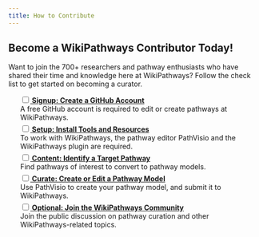 ```yaml
---
title: How to Contribute
---
```

<h2>Become a WikiPathways Contributor Today!</h2>
<p>Want to join the 700+ researchers and pathway enthusiasts who have shared their time and knowledge here at WikiPathways? Follow the check list to get started on becoming a curator.

<ul style="list-style: none;">
    <li style="margin-bottom: 5px;"><input type="checkbox"><a href="https://www.github.com"><b> Signup: Create a GitHub Account</b></a>
        <br />A free GitHub account is required to edit or create pathways at WikiPathways.</li>
    <li style="margin-bottom: 5px;"><input type="checkbox"><a href="http://new.wikipathways.org/academy/stages/walk-install-pv/"><b> Setup: Install Tools and Resources</b></a>
        <br />To work with WikiPathways, the pathway editor PathVisio and the WikiPathways plugin are required.</li>
    <li style="margin-bottom: 5px;"><input type="checkbox"><a href="http://new.wikipathways.org/academy/stages/fig-met-1-overview/"><b> Content: Identify a Target Pathway</b></a>
        <br />Find pathways of interest to convert to pathway models.</li>
    <li style="margin-bottom: 5px;"><input type="checkbox"><a href="http://new.wikipathways.org/academy/stages/draw-geneproduct/"><b> Curate: Create or Edit a Pathway Model</b></a>
        <br />Use PathVisio to create your pathway model, and submit it to WikiPathways.</li>
    <li style="margin-bottom: 5px;"><input type="checkbox"><a href="https://github.com/wikipathways/wikipathways.github.io/discussions"><b> Optional: Join the WikiPathways Community</b></a>
        <br />Join the public discussion on pathway curation and other WikiPathways-related topics.</li>
</ul>
